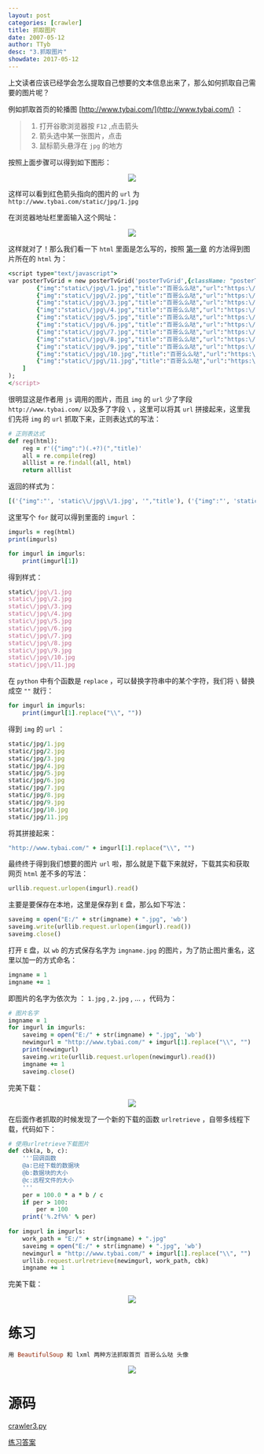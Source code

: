 ```yaml
---
layout: post
categories: [crawler]
title: 抓取图片
date: 2007-05-12
author: TTyb
desc: "3.抓取图片"
showdate: 2017-05-12
---
```


上文读者应该已经学会怎么提取自己想要的文本信息出来了，那么如何抓取自己需要的图片呢？

例如抓取首页的轮播图 [http://www.tybai.com/](http://www.tybai.com/) ：

>1. 打开谷歌浏览器按 `F12` ,点击箭头
>2. 箭头选中某一张图片，点击
>3. 鼠标箭头悬浮在 `jpg` 的地方


按照上面步骤可以得到如下图形：

<p style="text-align:center"><img  src="/img/crawler3/result1.jpg"/></p>

这样可以看到红色箭头指向的图片的 `url` 为 `http://www.tybai.com/static/jpg/1.jpg`

在浏览器地址栏里面输入这个网址：

<p style="text-align:center"><img  src="/img/crawler3/result2.jpg"/></p>

这样就对了！那么我们看一下 `html` 里面是怎么写的，按照 [第一章](http://www.tybai.com/crawler/1_%E5%88%9D%E8%AF%86%E7%88%AC%E8%99%AB.html) 的方法得到图片所在的 `html` 为：

~~~ruby
<script type="text/javascript">
var posterTvGrid = new posterTvGrid('posterTvGrid',{className: "posterTvGrid"},[
		{"img":"static\/jpg\/1.jpg","title":"百哥么么哒","url":"https:\/\/ttyb.github.io\/"},
		{"img":"static\/jpg\/2.jpg","title":"百哥么么哒","url":"https:\/\/ttyb.github.io\/"},
		{"img":"static\/jpg\/3.jpg","title":"百哥么么哒","url":"https:\/\/ttyb.github.io\/"},
		{"img":"static\/jpg\/4.jpg","title":"百哥么么哒","url":"https:\/\/ttyb.github.io\/"},
		{"img":"static\/jpg\/5.jpg","title":"百哥么么哒","url":"https:\/\/ttyb.github.io\/"},
		{"img":"static\/jpg\/6.jpg","title":"百哥么么哒","url":"https:\/\/ttyb.github.io\/"},
		{"img":"static\/jpg\/7.jpg","title":"百哥么么哒","url":"https:\/\/ttyb.github.io\/"},
		{"img":"static\/jpg\/8.jpg","title":"百哥么么哒","url":"https:\/\/ttyb.github.io\/"},
		{"img":"static\/jpg\/9.jpg","title":"百哥么么哒","url":"https:\/\/ttyb.github.io\/"},
		{"img":"static\/jpg\/10.jpg","title":"百哥么么哒","url":"https:\/\/ttyb.github.io\/"},
		{"img":"static\/jpg\/11.jpg","title":"百哥么么哒","url":"https:\/\/ttyb.github.io\/"},
	]
);
</script>
~~~

很明显这是作者用 `js` 调用的图片，而且 `img` 的 `url` 少了字段 `http://www.tybai.com/` 以及多了字段 `\` ，这里可以将其 `url` 拼接起来，这里我们先将 `img` 的 `url` 抓取下来，正则表达式的写法：

~~~ruby
# 正则表达式
def reg(html):
    reg = r'({"img":")(.+?)(","title)'
    all = re.compile(reg)
    alllist = re.findall(all, html)
    return alllist
~~~

返回的样式为：

~~~ruby
[('{"img":"', 'static\\/jpg\\/1.jpg', '","title'), ('{"img":"', 'static\\/jpg\\/2.jpg', '","title'), ('{"img":"', 'static\\/jpg\\/3.jpg', '","title'), ('{"img":"', 'static\\/jpg\\/4.jpg', '","title'), ('{"img":"', 'static\\/jpg\\/5.jpg', '","title'), ('{"img":"', 'static\\/jpg\\/6.jpg', '","title'), ('{"img":"', 'static\\/jpg\\/7.jpg', '","title'), ('{"img":"', 'static\\/jpg\\/8.jpg', '","title'), ('{"img":"', 'static\\/jpg\\/9.jpg', '","title'), ('{"img":"', 'static\\/jpg\\/10.jpg', '","title'), ('{"img":"', 'static\\/jpg\\/11.jpg', '","title')]
~~~

这里写个 `for` 就可以得到里面的 `imgurl` ：

~~~ruby
imgurls = reg(html)
print(imgurls)

for imgurl in imgurls:
    print(imgurl[1])
~~~

得到样式：

~~~ruby
static\/jpg\/1.jpg
static\/jpg\/2.jpg
static\/jpg\/3.jpg
static\/jpg\/4.jpg
static\/jpg\/5.jpg
static\/jpg\/6.jpg
static\/jpg\/7.jpg
static\/jpg\/8.jpg
static\/jpg\/9.jpg
static\/jpg\/10.jpg
static\/jpg\/11.jpg
~~~

在 `python` 中有个函数是 `replace` ，可以替换字符串中的某个字符，我们将 `\` 替换成空 `""` 就行：

~~~ruby
for imgurl in imgurls:
    print(imgurl[1].replace("\\", ""))
~~~

得到 `img` 的 `url` ：

~~~ruby
static/jpg/1.jpg
static/jpg/2.jpg
static/jpg/3.jpg
static/jpg/4.jpg
static/jpg/5.jpg
static/jpg/6.jpg
static/jpg/7.jpg
static/jpg/8.jpg
static/jpg/9.jpg
static/jpg/10.jpg
static/jpg/11.jpg
~~~

将其拼接起来：

~~~ruby
"http://www.tybai.com/" + imgurl[1].replace("\\", "")
~~~

最终终于得到我们想要的图片 `url` 啦，那么就是下载下来就好，下载其实和获取网页 `html` 差不多的写法：

~~~ruby
urllib.request.urlopen(imgurl).read()
~~~

主要是要保存在本地，这里是保存到 `E` 盘，那么如下写法：

~~~ruby
saveimg = open("E:/" + str(imgname) + ".jpg", 'wb')
saveimg.write(urllib.request.urlopen(imgurl).read())
saveimg.close()
~~~

打开 `E` 盘，以 `wb` 的方式保存名字为 `imgname.jpg` 的图片，为了防止图片重名，这里以加一的方式命名：

~~~ruby
imgname = 1
imgname += 1
~~~

即图片的名字为依次为 ： `1.jpg` , `2.jpg` , ... ，代码为：

~~~ruby
# 图片名字
imgname = 1
for imgurl in imgurls:
    saveimg = open("E:/" + str(imgname) + ".jpg", 'wb')
    newimgurl = "http://www.tybai.com/" + imgurl[1].replace("\\", "")
    print(newimgurl)
    saveimg.write(urllib.request.urlopen(newimgurl).read())
    imgname += 1
    saveimg.close()
~~~

完美下载：

<p style="text-align:center"><img  src="/img/crawler3/result3.jpg"/></p>

在后面作者抓取的时候发现了一个新的下载的函数 `urlretrieve` ，自带多线程下载，代码如下：

~~~ruby
# 使用urlretrieve下载图片
def cbk(a, b, c):
    '''回调函数
    @a:已经下载的数据块
    @b:数据块的大小
    @c:远程文件的大小
    '''
    per = 100.0 * a * b / c
    if per > 100:
        per = 100
    print('%.2f%%' % per)
	
for imgurl in imgurls:
    work_path = "E:/" + str(imgname) + ".jpg"
    saveimg = open("E:/" + str(imgname) + ".jpg", 'wb')
    newimgurl = "http://www.tybai.com/" + imgurl[1].replace("\\", "")
    urllib.request.urlretrieve(newimgurl, work_path, cbk)
    imgname += 1
~~~

完美下载：

<p style="text-align:center"><img  src="/img/crawler3/result5.jpg"/></p>

# 练习

~~~ruby
用 BeautifulSoup 和 lxml 两种方法抓取首页 百哥么么哒 头像
~~~

<p style="text-align:center"><img  src="/img/crawler3/result4.jpg"/></p>

# 源码

<a href="/code/crawler3/crawler3.py" target="_blank">crawler3.py</a>

<a href="/code/crawler3/answer.py" target="_blank">练习答案</a>